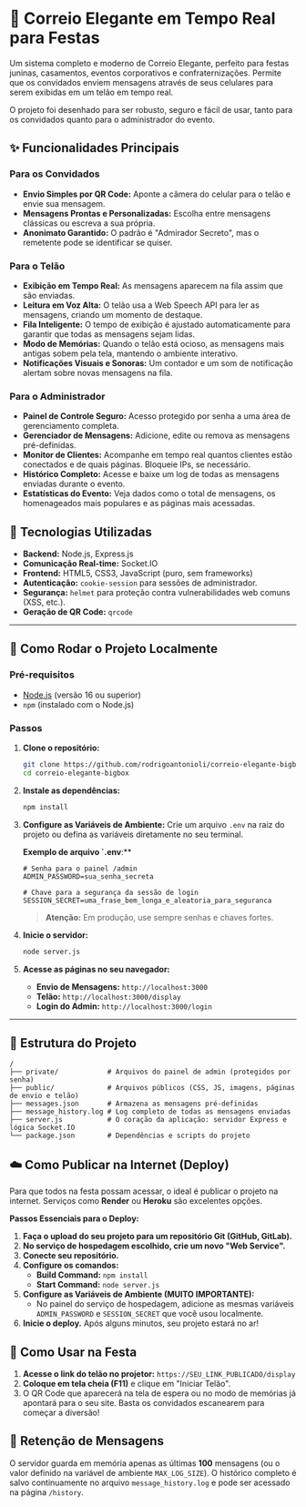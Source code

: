 # 💌 Correio Elegante em Tempo Real para Festas

Um sistema completo e moderno de Correio Elegante, perfeito para festas juninas, casamentos, eventos corporativos e confraternizações. Permite que os convidados enviem mensagens através de seus celulares para serem exibidas em um telão em tempo real.

O projeto foi desenhado para ser robusto, seguro e fácil de usar, tanto para os convidados quanto para o administrador do evento.

## ✨ Funcionalidades Principais

### Para os Convidados
- **Envio Simples por QR Code:** Aponte a câmera do celular para o telão e envie sua mensagem.
- **Mensagens Prontas e Personalizadas:** Escolha entre mensagens clássicas ou escreva a sua própria.
- **Anonimato Garantido:** O padrão é "Admirador Secreto", mas o remetente pode se identificar se quiser.

### Para o Telão
- **Exibição em Tempo Real:** As mensagens aparecem na fila assim que são enviadas.
- **Leitura em Voz Alta:** O telão usa a Web Speech API para ler as mensagens, criando um momento de destaque.
- **Fila Inteligente:** O tempo de exibição é ajustado automaticamente para garantir que todas as mensagens sejam lidas.
- **Modo de Memórias:** Quando o telão está ocioso, as mensagens mais antigas sobem pela tela, mantendo o ambiente interativo.
- **Notificações Visuais e Sonoras:** Um contador e um som de notificação alertam sobre novas mensagens na fila.

### Para o Administrador
- **Painel de Controle Seguro:** Acesso protegido por senha a uma área de gerenciamento completa.
- **Gerenciador de Mensagens:** Adicione, edite ou remova as mensagens pré-definidas.
- **Monitor de Clientes:** Acompanhe em tempo real quantos clientes estão conectados e de quais páginas. Bloqueie IPs, se necessário.
- **Histórico Completo:** Acesse e baixe um log de todas as mensagens enviadas durante o evento.
- **Estatísticas do Evento:** Veja dados como o total de mensagens, os homenageados mais populares e as páginas mais acessadas.

## 🚀 Tecnologias Utilizadas

- **Backend:** Node.js, Express.js
- **Comunicação Real-time:** Socket.IO
- **Frontend:** HTML5, CSS3, JavaScript (puro, sem frameworks)
- **Autenticação:** `cookie-session` para sessões de administrador.
- **Segurança:** `helmet` para proteção contra vulnerabilidades web comuns (XSS, etc.).
- **Geração de QR Code:** `qrcode`

---

## 🏁 Como Rodar o Projeto Localmente

### Pré-requisitos
- [Node.js](https://nodejs.org/) (versão 16 ou superior)
- `npm` (instalado com o Node.js)

### Passos
1. **Clone o repositório:**
   ```bash
   git clone https://github.com/rodrigoantonioli/correio-elegante-bigbox.git
   cd correio-elegante-bigbox
   ```

2. **Instale as dependências:**
   ```bash
   npm install
   ```

3. **Configure as Variáveis de Ambiente:**
   Crie um arquivo `.env` na raiz do projeto ou defina as variáveis diretamente no seu terminal.
   
   **Exemplo de arquivo `.env**:**
   ```
   # Senha para o painel /admin
   ADMIN_PASSWORD=sua_senha_secreta

   # Chave para a segurança da sessão de login
   SESSION_SECRET=uma_frase_bem_longa_e_aleatoria_para_seguranca
   ```
   > **Atenção:** Em produção, use sempre senhas e chaves fortes.

4. **Inicie o servidor:**
   ```bash
   node server.js
   ```

5. **Acesse as páginas no seu navegador:**
   - **Envio de Mensagens:** `http://localhost:3000`
   - **Telão:** `http://localhost:3000/display`
   - **Login do Admin:** `http://localhost:3000/login`

---

## 📁 Estrutura do Projeto

```
/
├── private/            # Arquivos do painel de admin (protegidos por senha)
├── public/             # Arquivos públicos (CSS, JS, imagens, páginas de envio e telão)
├── messages.json       # Armazena as mensagens pré-definidas
├── message_history.log # Log completo de todas as mensagens enviadas
├── server.js           # O coração da aplicação: servidor Express e lógica Socket.IO
└── package.json        # Dependências e scripts do projeto
```

## ☁️ Como Publicar na Internet (Deploy)

Para que todos na festa possam acessar, o ideal é publicar o projeto na internet. Serviços como **Render** ou **Heroku** são excelentes opções.

**Passos Essenciais para o Deploy:**
1. **Faça o upload do seu projeto para um repositório Git (GitHub, GitLab).**
2. **No serviço de hospedagem escolhido, crie um novo "Web Service".**
3. **Conecte seu repositório.**
4. **Configure os comandos:**
   - **Build Command:** `npm install`
   - **Start Command:** `node server.js`
5. **Configure as Variáveis de Ambiente (MUITO IMPORTANTE):**
   - No painel do serviço de hospedagem, adicione as mesmas variáveis `ADMIN_PASSWORD` e `SESSION_SECRET` que você usou localmente.
6. **Inicie o deploy.** Após alguns minutos, seu projeto estará no ar!

## 🎉 Como Usar na Festa

1. **Acesse o link do telão no projetor:** `https://SEU_LINK_PUBLICADO/display`
2. **Coloque em tela cheia (F11)** e clique em "Iniciar Telão".
3. O QR Code que aparecerá na tela de espera ou no modo de memórias já apontará para o seu site. Basta os convidados escanearem para começar a diversão!

## 📜 Retenção de Mensagens

O servidor guarda em memória apenas as últimas **100** mensagens (ou o valor definido na variável de ambiente `MAX_LOG_SIZE`).
O histórico completo é salvo continuamente no arquivo `message_history.log` e pode ser acessado na página `/history`.
